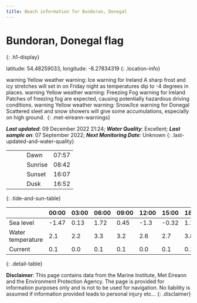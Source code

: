 ```yaml
---
title: Beach information for Bundoran, Donegal
---
```

# Bundoran, Donegal <span class="material-icons blue-flag" alt="This a Blue Flag beach">flag</span>
{: .h1-display}

latitude: 54.48259033, longitude: -8.27834319
{: .location-info}

<span class="material-icons yellow-warning">warning</span>&nbsp;Yellow weather warning: Ice warning for Ireland A sharp frost and icy stretches will set in on Friday night as temperatures dip to -4 degrees in places.&nbsp;<span class="material-icons yellow-warning">warning</span>&nbsp;Yellow weather warning: Freezing Fog warning for Ireland Patches of freezing fog are expected, causing potentially hazardous driving conditions.&nbsp;<span class="material-icons yellow-warning">warning</span>&nbsp;Yellow weather warning: Snow/Ice warning for Donegal Scattered sleet and snow showers will give some accumulations, especially on high ground.&nbsp;
{: .met-eireann-warnings}

___Last updated___: 09 December 2022 21:24; ___Water Quality___: Excellent;
___Last sample on___: 07 September 2022; ___Next Monitoring Date___: Unknown
{: .last-updated-and-water-quality}

|   |   |   |   |   |
|---|---|---|---|---|
|   |   |   | Dawn  | 07:57 |
|   |   |   | Sunrise  | 08:42 |
|   |   |   | Sunset  | 16:07 |
|   |   |   | Dusk  | 16:52 |
{: .tide-and-sun-table}

<div></div>

| | 00:00 | 03:00 | 06:00 | 09:00 | 12:00 | 15:00 | 18:00 | 21:00 |
|---|---|---|---|---|---|---|---|---|
| Sea level | -1.47 | 0.13 | 1.72 | 0.45| -1.3 | -0.32 | 1.19 | 0.23 |
| Water temperature | 2.1 | 2.2 | 3.3 | 3.2 | 2.6 | 2.7 | 3.8 | 5.9 |
| Current | 0.1 | 0.0 | 0.1 | 0.1 | 0.0| 0.1 | 0.1 | 0.0 |
{: .detail-table}

__Disclaimer__: This page contains data from the Marine Institute,
Met Eireann and the Environment Protection Agency. The page is provided for
information purposes only and is not to be used for navigation. No liability
is assumed if information provided leads to personal injury etc...
{: .disclaimer}